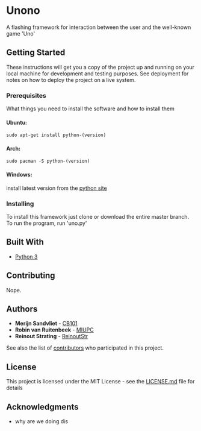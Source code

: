 # Unono

A flashing framework for interaction between the user and the well-known game 'Uno'

## Getting Started

These instructions will get you a copy of the project up and running on your local machine for development and testing purposes. See deployment for notes on how to deploy the project on a live system.

### Prerequisites

What things you need to install the software and how to install them

#### Ubuntu:
```
sudo apt-get install python-(version)
```

#### Arch:
```
sudo pacman -S python-(version)
```

#### Windows:
install latest version from the [python site](https://www.python.org/)



### Installing

To install this framework just clone or download the entire master branch. To run the program, run 'uno.py'

## Built With

* [Python 3](https://www.python.org/)

## Contributing

Nope.

## Authors

* **Merijn Sandvliet** - [CB101](https://github.com/cb101b)
* **Robin van Ruitenbeek** - [MIUPC](https://github.com/miupc)
* **Reinout Strating** - [ReinoutStr](https://github.com/reinoutstr)

See also the list of [contributors](https://github.com/cb101b/Unono/contributors) who participated in this project.

## License

This project is licensed under the MIT License - see the [LICENSE.md](LICENSE.md) file for details

## Acknowledgments

* why are we doing dis


